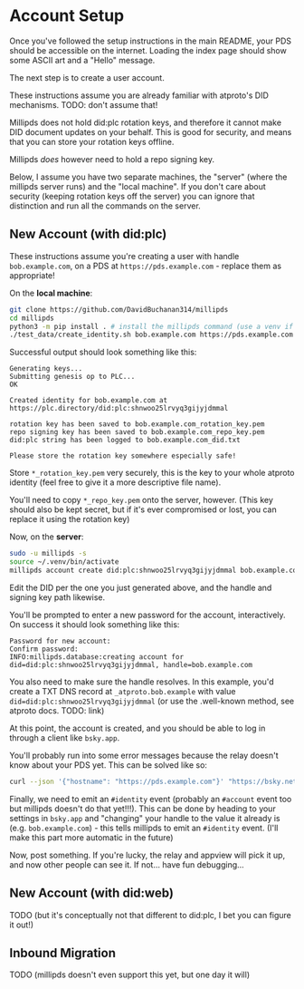 # Account Setup

Once you've followed the setup instructions in the main README, your PDS should be accessible on the internet. Loading the index page should show some ASCII art and a "Hello" message.

The next step is to create a user account.

These instructions assume you are already familiar with atproto's DID mechanisms. TODO: don't assume that!

Millipds does not hold did:plc rotation keys, and therefore it cannot make DID document updates on your behalf. This is good for security, and means that you can store your rotation keys offline.

Millipds *does* however need to hold a repo signing key.

Below, I assume you have two separate machines, the "server" (where the millipds server runs) and the "local machine". If you don't care about security (keeping rotation keys off the server) you can ignore that distinction and run all the commands on the server.

## New Account (with did:plc)

These instructions assume you're creating a user with handle `bob.example.com`, on a PDS at `https://pds.example.com` - replace them as appropriate!

On the **local machine**:
```sh
git clone https://github.com/DavidBuchanan314/millipds
cd millipds
python3 -m pip install . # install the millipds command (use a venv if you want, I guess)
./test_data/create_identity.sh bob.example.com https://pds.example.com https://plc.directory
```

Successful output should look something like this:
```
Generating keys...
Submitting genesis op to PLC...
OK

Created identity for bob.example.com at https://plc.directory/did:plc:shnwoo25lrvyq3gijyjdmmal

rotation key has been saved to bob.example.com_rotation_key.pem
repo signing key has been saved to bob.example.com_repo_key.pem
did:plc string has been logged to bob.example.com_did.txt

Please store the rotation key somewhere especially safe!
```

Store `*_rotation_key.pem` very securely, this is the key to your whole atproto identity (feel free to give it a more descriptive file name).

You'll need to copy `*_repo_key.pem` onto the server, however. (This key should also be kept secret, but if it's ever compromised or lost, you can replace it using the rotation key)

Now, on the **server**:
```sh
sudo -u millipds -s
source ~/.venv/bin/activate
millipds account create did:plc:shnwoo25lrvyq3gijyjdmmal bob.example.com --signing_key=bob.example.com_repo_key.pem
```

Edit the DID per the one you just generated above, and the handle and signing key path likewise.

You'll be prompted to enter a new password for the account, interactively. On success it should look something like this:

```
Password for new account: 
Confirm password: 
INFO:millipds.database:creating account for did=did:plc:shnwoo25lrvyq3gijyjdmmal, handle=bob.example.com
```

You also need to make sure the handle resolves. In this example, you'd create a TXT DNS record at `_atproto.bob.example` with value `did=did:plc:shnwoo25lrvyq3gijyjdmmal` (or use the .well-known method, see atproto docs. TODO: link)

At this point, the account is created, and you should be able to log in through a client like `bsky.app`.

You'll probably run into some error messages because the relay doesn't know about your PDS yet. This can be solved like so:

```sh
curl --json '{"hostname": "https://pds.example.com"}' "https://bsky.network/xrpc/com.atproto.sync.requestCrawl"
```

Finally, we need to emit an `#identity` event (probably an `#account` event too but millipds doesn't do that yet!!!). This can be done by heading to your settings in `bsky.app` and "changing" your handle to the value it already is (e.g. `bob.example.com`) - this tells millipds to emit an `#identity` event. (I'll make this part more automatic in the future)

Now, post something. If you're lucky, the relay and appview will pick it up, and now other people can see it. If not... have fun debugging...

## New Account (with did:web)

TODO (but it's conceptually not that different to did:plc, I bet you can figure it out!)

## Inbound Migration

TODO (millipds doesn't even support this yet, but one day it will)
